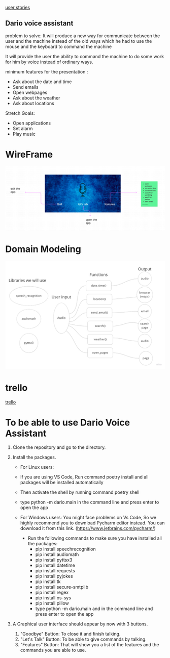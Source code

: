 

[user stories](user_story.md)


## Dario voice assistant

problem to solve:
It will produce a new way for communicate between the user and the machine instead of the old ways which he had to use the mouse and the keyboard to command the machine

It will provide the user the ability to command the machine to do some work for him by voice instead of ordinary ways.

minimum features for the presentation :

- Ask about the date and time
- Send emails
- Open webpages
- Ask about the weather
- Ask about locations

Stretch Goals:

- Open applications
- Set alarm
- Play music

# WireFrame

![wireframe](./wirefram.png)

# Domain Modeling

![domain](./dm.jpg)

# trello

[trello](https://trello.com/b/BkLfXBc2/dario-voice-assistant)

# To be able to use Dario Voice Assistant

1. Clone the repository and go to the directory.
2. Install the packages.
   - For Linux users:
   - If you are using VS Code, Run command poetry install and all packages will be installed automatically

   - Then activate the shell by running command poetry shell
   - type python -m dario.main in the command line and press enter to open the app

   - For Windows users: You might face problems on Vs Code, So we highly recommend you to download Pycharm editor instead. You can download it from this link. (<https://www.jetbrains.com/pycharm/>)
      - Run the following commands to make sure you have installed all the packages:
        - pip install speechrecognition
        - pip install audiomath
        - pip install pyttsx3
        - pip install datetime
        - pip install requests
        - pip install pyjokes
        - pip install tk
        - pip install secure-smtplib
        - pip install regex
        - pip install os-sys
        - pip install pillow
        - type python -m dario.main and in the command line and press enter to open the app

3. A Graphical user interface should appear by now with 3 buttons.
   1. "Goodbye" Button: To close it and finish talking.
   2. "Let's Talk" Button: To be able to give commands by talking.
   3. "Features" Button: That will show you a list of the features and the commands you are able to use.

